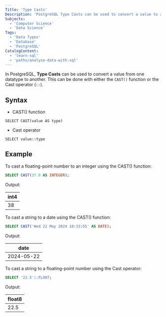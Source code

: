 ```yaml
---
Title: 'Type Casts'
Description: 'PostgreSQL Type Casts can be used to convert a value to another datatype.'
Subjects:
  - 'Computer Science'
  - 'Data Science'
Tags:
  - 'Data Types'
  - 'Database'
  - 'PostgreSQL'
CatalogContent:
  - 'learn-sql'
  - 'paths/analyze-data-with-sql'
---
```


In PostgreSQL, **Type Casts** can be used to convert a value from one datatype to another. This can be done with either the `CAST()` function or the Cast operator (`::`).

## Syntax

- CAST() function

```pseudo
SELECT CAST(value AS type)
```

- Cast operator

```pseudo
SELECT value::type
```

## Example

To cast a floating-point number to an integer using the CAST() function:

```sql
SELECT CAST(37.8 AS INTEGER);
```

Output:

| int4 |
| ---- |
| 38   |

To cast a string to a date using the CAST() function:

```sql
SELECT CAST('Wed 22 May 2024 18:33:55' AS DATE);
```

Output:

| date       |
| ---------- |
| 2024-05-22 |

To cast a string to a floating-point number using the Cast operator:

```sql
SELECT '22.5'::FLOAT;
```

Output:

| float8 |
| ------ |
| 22.5   |
